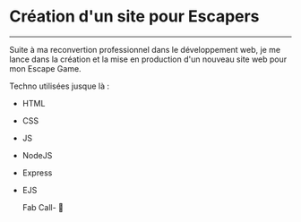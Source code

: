 # Création d'un site pour Escapers
----------------------------------

Suite à ma reconvertion professionnel dans le développement web,
je me lance dans la création et la mise en production d'un nouveau site web pour mon Escape Game. 

Techno utilisées jusque là : 
- HTML
- CSS
- JS
- NodeJS
- Express
- EJS

  Fab Call- :wave:

